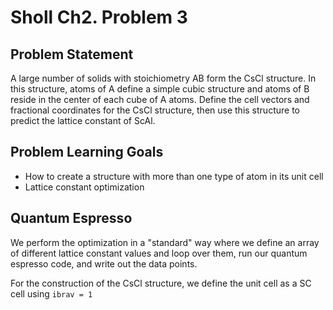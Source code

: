 # Sholl Ch2. Problem 3

## Problem Statement 
A large number of solids with stoichiometry AB form the CsCl structure. In this structure, atoms of A define a simple cubic structure and atoms of B reside in the center of each cube of A atoms. Define the cell vectors
and fractional coordinates for the CsCl structure, then use this structure to predict the lattice constant of ScAl.

## Problem Learning Goals
 - How to create a structure with more than one type of atom in its unit cell 
 - Lattice constant optimization 

## Quantum Espresso 
We perform the optimization in a "standard" way where we define an array of different lattice constant values and loop over them, run our quantum espresso code, and write out the data points. 

For the construction of the CsCl structure, we define the unit cell as a SC cell using `ibrav = 1` 

```fortran 

``` 
